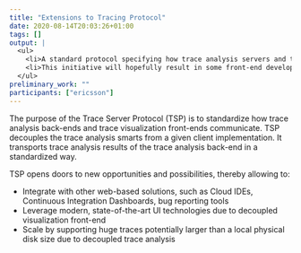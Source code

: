 ```yaml
---
title: "Extensions to Tracing Protocol"
date: 2020-08-14T20:03:26+01:00
tags: []
output: | 
  <ul>
    <li>A standard protocol specifying how trace analysis servers and trace visualization clients communicate​
    <li>This initiative will hopefully result in some front-end development collaboration and the establishment of a community around TSP
  </ul>
preliminary_work: ""
participants: ["ericsson"]
---
```

The purpose of the Trace Server Protocol (TSP) is to standardize how trace analysis back-ends and trace visualization front-ends communicate. TSP decouples the trace analysis smarts from a given client implementation. It transports trace analysis results of the trace analysis back-end in a standardized way.​

TSP opens doors to new opportunities and possibilities, thereby allowing to:​
<ul>
  <li>Integrate with other web-based solutions, such as Cloud IDEs, Continuous Integration Dashboards,  bug reporting tools
  <li>Leverage modern, state-of-the-art UI technologies due to decoupled visualization front-end
  <li>Scale by supporting huge traces potentially larger than a local physical disk size due to decoupled trace analysis
</ul>
